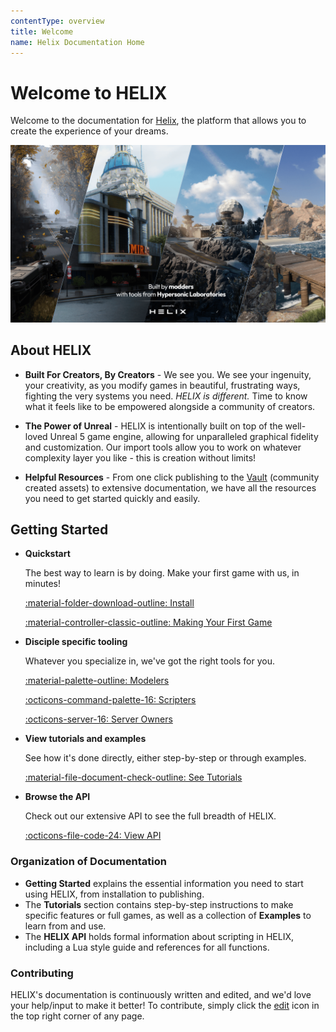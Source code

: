 ```yaml
---
contentType: overview
title: Welcome
name: Helix Documentation Home
---
```


# Welcome to HELIX
Welcome to the documentation for [Helix](https://helixgame.com/), the platform that allows you to create the experience of your dreams.

![Banner Image](../_images/getting_started/banner.png)

## About HELIX

- **Built For Creators, By Creators** - We see you. We see your ingenuity, your creativity, as you modify games in beautiful, frustrating ways, fighting the very systems you need. *HELIX is different.* Time to know what it feels like to be empowered alongside a community of creators.

- **The Power of Unreal** - HELIX is intentionally built on top of the well-loved Unreal 5 game engine, allowing for unparalleled graphical fidelity and customization. Our import tools allow you to work on whatever complexity layer you like - this is creation without limits!

- **Helpful Resources** - From one click publishing to the [Vault](https://hub.helixgame.com/) (community created assets) to extensive documentation, we have all the resources you need to get started quickly and easily.

## Getting Started

<div class="grid cards" markdown>

-   __Quickstart__

    The best way to learn is by doing. Make your first game with us, in minutes!

    [:material-folder-download-outline: Install](install.md)

    [:material-controller-classic-outline: Making Your First Game](firstGame.md)

-   __Disciple specific tooling__

	Whatever you specialize in, we've got the right tools for you. 

    [:material-palette-outline: Modelers](modelers.md)

    [:octicons-command-palette-16: Scripters](scripters.md)

    [:octicons-server-16: Server Owners](serverOwners.md)

-   __View tutorials and examples__

    See how it's done directly, either step-by-step or through examples.

    [:material-file-document-check-outline: See Tutorials](../tutorials/tutorialHome.md)

-   __Browse the API__

    Check out our extensive API to see the full breadth of HELIX.

    [:octicons-file-code-24: View API](../api/apiHome.md)
</div>

### Organization of Documentation
- **Getting Started** explains the essential information you need to start using HELIX, from installation to publishing.
- The **Tutorials** section contains step-by-step instructions to make specific features or full games, as well as a collection of **Examples** to learn from and use.
- The **HELIX API** holds formal information about scripting in HELIX, including a Lua style guide and references for all functions.


### Contributing
HELIX's documentation is continuously written and edited, and we'd love your help/input to make it better! To contribute, simply click the <a href="#" title="Edit this page" class="md-icon">edit</a> icon in the top right corner of any page.